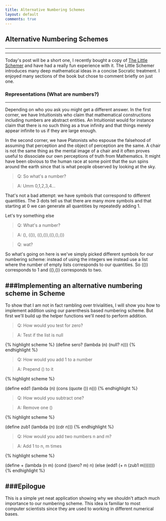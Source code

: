 ```yaml
---
title: Alternative Numbering Schemes
layout: default
comments: true
---
```


## Alternative Numbering Schemes
---
---
Today's post will be a short one, I recently bought a copy of [The Little Schemer](http://www.amazon.com/Little-Schemer-Daniel-P-Friedman/dp/0262560992/ref=sr_1_1?ie=UTF8&qid=1426735911&sr=8-1&keywords=the+little+schemer) and have had a really fun experience with it. The Little Schemer introduces many deep mathematical ideas in a concise Socratic treatment. I enjoyed many sections of the book but chose to comment briefly on just one.

### Representations (What are numbers?)
---

Depending on who you ask you might get a different answer. In the first corner, we have Intuitionists who claim that mathematical constructions including numbers are abstract entities. An Intuitionist would for instance claim that there is no such thing as a true infinity and that things merely appear infinite to us if they are large enough.

In the second corner, we have Platonists who espouse the falsehood of assuming that perception and the object of perception are the same. A chair is not the same thing as the mental image of a chair and it often proves useful to dissociate our own perceptions of truth from Mathematics. It might have been obvious to the human race at some point that the sun spins around the earth since that is what people observed by looking at the sky. 

>Q: So what's a number?

>A: Umm 0,1,2,3,4...

That's not a bad attempt: we have symbols that correspond to different quantities. The 3 dots tell us that there are many more symbols and that starting at 0 we can generate all quantities by repeatedly adding 1.

Let's try something else

>Q: What's a number?

>A: (), (()), ((),()),((),(),())

>Q: wat?

So what's going on here is we've simply picked different symbols for our numbering scheme: instead of using the integers we instead use a list where the number of empty lists corresponds to our quantities. So (()) corresponds to 1 and ((),()) corresponds to two. 

###Implementing an alternative numbering scheme in Scheme
---
To show that I am not in fact rambling over trivialities, I will show you how to implement addition using our parenthesis based numbering scheme. But first we'll build up the helper functions we'll need to perform addition.

>Q: How would you test for zero?

>A: Test if the list is null

{% highlight scheme %}
(define sero?
    (lambda (n)
    (null? n)))
{% endhighlight %}


>Q: How would you add 1 to a number

>A: Prepend () to it

{% highlight scheme %}

(define edd1
    (lambda (n)
    (cons (quote ()) n)))
{% endhighlight %}

>Q: How would you subtract one?

>A: Remove one ()

{% highlight scheme %}

(define zub1
    (lambda (n)
        (cdr n)))
{% endhighlight %}

>Q: How would you add two numbers n and m?

>A: Add 1 to n, m times

{% highlight scheme %}

(define +
    (lambda (n m)
        (cond
            ((sero? m) n)
            (else (edd1 (+ n (zub1 m)))))))
{% endhighlight %}

###Epilogue
---
This is a simple yet neat application showing why we shouldn't attach much importance to our numbering scheme. This idea is familiar to most computer scientists since they are used to working in different numerical bases.
